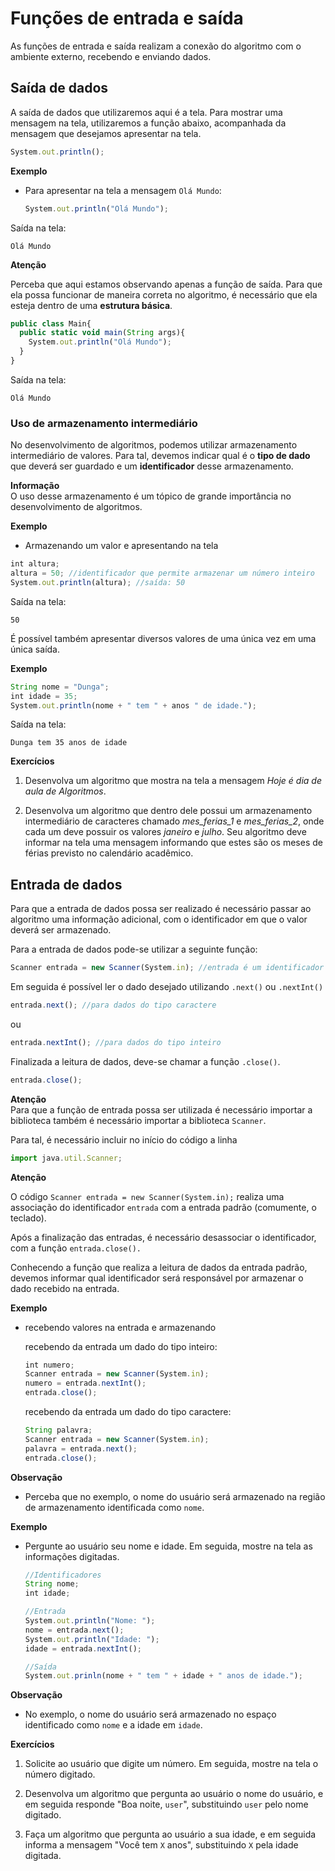 # Funções de entrada e saída

As funções de entrada e saída realizam a conexão do algoritmo com o ambiente externo, recebendo e enviando dados.

## Saída de dados

A saída de dados que utilizaremos aqui é a tela. Para mostrar uma mensagem na tela, utilizaremos a função abaixo, acompanhada da mensagem que desejamos apresentar na tela.

  ```javascript
  System.out.println();
  ```


**Exemplo**  
- Para apresentar na tela a mensagem `Olá Mundo`:  

  ```javascript
  System.out.println("Olá Mundo");
  ```

Saída na tela:
```
Olá Mundo
```

**Atenção**  

Perceba que aqui estamos observando apenas a função de saída. Para que ela possa funcionar de maneira correta no algoritmo, é necessário que ela esteja dentro de uma **estrutura básica**.

```javascript
public class Main{
  public static void main(String args){
    System.out.println("Olá Mundo");
  }
}
```

Saída na tela:
```
Olá Mundo
```



### Uso de armazenamento intermediário

No desenvolvimento de algoritmos, podemos utilizar armazenamento intermediário de valores. Para tal, devemos indicar qual é o **tipo de dado** que deverá ser guardado e um **identificador** desse armazenamento. 

**Informação**  
O uso desse armazenamento é um tópico de grande importância no desenvolvimento de algoritmos.


**Exemplo**
- Armazenando um valor e apresentando na tela


```javascript
int altura;
altura = 50; //identificador que permite armazenar um número inteiro
System.out.println(altura); //saída: 50
```

Saída na tela:
```
50
```

É possível também apresentar diversos valores de uma única vez em uma única saída.

**Exemplo**  


```javascript
String nome = "Dunga";
int idade = 35;
System.out.println(nome + " tem " + anos " de idade.");
```

Saída na tela:
```
Dunga tem 35 anos de idade
```

**Exercícios**

1. Desenvolva um algoritmo que mostra na tela a mensagem *Hoje é dia de aula de Algoritmos*.

2. Desenvolva um algoritmo que dentro dele possui um armazenamento intermediário de caracteres chamado *mes_ferias_1* e *mes_ferias_2*, onde cada um deve possuir os valores *janeiro* e *julho*. Seu algoritmo deve informar na tela uma mensagem informando que estes são os meses de férias previsto no calendário acadêmico.

## Entrada de dados

Para que a entrada de dados possa ser realizado é necessário passar ao algoritmo uma informação adicional, com o identificador em que o valor deverá ser armazenado.

Para a entrada de dados pode-se utilizar a seguinte função:


  ```javascript
  Scanner entrada = new Scanner(System.in); //entrada é um identificador
  ```  

  Em seguida é possível ler o dado desejado utilizando `.next()` ou `.nextInt()`


  ```javascript
  entrada.next(); //para dados do tipo caractere
  ```

  ou 

  ```javascript
  entrada.nextInt(); //para dados do tipo inteiro
  ```


  Finalizada a leitura de dados, deve-se chamar a função `.close()`.

  ```javascript
  entrada.close();
  ```

**Atenção**  
Para que a função de entrada possa ser utilizada é necessário importar a biblioteca também é necessário importar a biblioteca `Scanner`.

Para tal, é necessário incluir no início do código a linha

```javascript
import java.util.Scanner;
```


**Atenção**  

O código `Scanner entrada = new Scanner(System.in);` realiza uma associação do identificador `entrada` com a entrada padrão (comumente, o teclado). 

Após a finalização das entradas, é necessário desassociar o identificador, com a função `entrada.close().`

Conhecendo a função que realiza a leitura de dados da entrada padrão, devemos informar qual identificador será responsável por armazenar o dado recebido na entrada.


**Exemplo**
- recebendo valores na entrada e armazenando

  recebendo da entrada um dado do tipo inteiro:

  ```javascript
  int numero;
  Scanner entrada = new Scanner(System.in);
  numero = entrada.nextInt();
  entrada.close();
  ```

  recebendo da entrada um dado do tipo caractere:
  ```javascript
  String palavra;
  Scanner entrada = new Scanner(System.in);
  palavra = entrada.next();
  entrada.close();
  ```


**Observação**  

- Perceba que no exemplo, o nome do usuário será armazenado na região de armazenamento identificada como `nome`.

**Exemplo**
- Pergunte ao usuário seu nome e idade. Em seguida, mostre na tela as informações digitadas.


  ```javascript
  //Identificadores
  String nome;
  int idade;

  //Entrada
  System.out.println("Nome: ");
  nome = entrada.next();
  System.out.println("Idade: ");
  idade = entrada.nextInt();

  //Saída
  System.out.prinln(nome + " tem " + idade + " anos de idade.");
  ```


**Observação**
- No exemplo, o nome do usuário será armazenado no espaço identificado como `nome` e a idade em `idade`.

**Exercícios**  

1. Solicite ao usuário que digite um número. Em seguida, mostre na tela o número digitado.

2. Desenvolva um algoritmo que pergunta ao usuário o nome do usuário, e em seguida responde "Boa noite, `user`", substituindo `user` pelo nome digitado.

3. Faça um algoritmo que pergunta ao usuário a sua idade, e em seguida informa a mensagem "Você tem `X` anos", substituindo `X` pela idade digitada.


